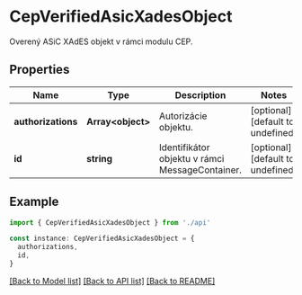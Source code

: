 # CepVerifiedAsicXadesObject

Overený ASiC XAdES objekt v rámci modulu CEP.

## Properties

| Name               | Type                    | Description                                     | Notes                             |
| ------------------ | ----------------------- | ----------------------------------------------- | --------------------------------- |
| **authorizations** | **Array&lt;object&gt;** | Autorizácie objektu.                            | [optional] [default to undefined] |
| **id**             | **string**              | Identifikátor objektu v rámci MessageContainer. | [optional] [default to undefined] |

## Example

```typescript
import { CepVerifiedAsicXadesObject } from './api'

const instance: CepVerifiedAsicXadesObject = {
  authorizations,
  id,
}
```

[[Back to Model list]](../README.md#documentation-for-models) [[Back to API list]](../README.md#documentation-for-api-endpoints) [[Back to README]](../README.md)
